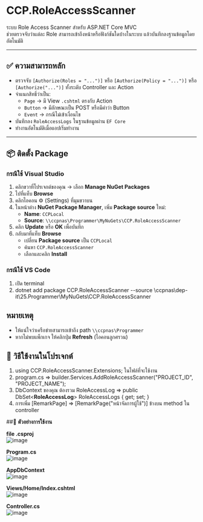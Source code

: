 # CCP.RoleAccessScanner

ระบบ Role Access Scanner สำหรับ ASP.NET Core MVC  
ช่วยตรวจจับว่าแต่ละ Role สามารถเข้าถึงหน้าหรือฟังก์ชันใดบ้างในระบบ แล้วบันทึกลงฐานข้อมูลโดยอัตโนมัติ

---

## ✅ ความสามารถหลัก

- ตรวจจับ `[Authorize(Roles = "...")]` หรือ `[Authorize(Policy = "...")]` หรือ `[Authorize("...")]` ทั้งระดับ Controller และ Action
- จำแนกสิทธิ์ว่าเป็น:
  - `Page` → มี View `.cshtml` ตรงกับ Action
  - `Button` → มีลักษณะเป็น POST หรือมีคำว่า Button
  - `Event` → กรณีไม่เข้าเงื่อนไข
- บันทึกลง `RoleAccessLogs` ในฐานข้อมูลผ่าน `EF Core`
- ทำงานอัตโนมัติเมื่อแอปเริ่มทำงาน

---

## 📦 ติดตั้ง Package

### กรณีใช้ Visual Studio
1. คลิกขวาที่โปรเจกต์ของคุณ → เลือก **Manage NuGet Packages**
2. ไปที่แท็บ **Browse**
3. คลิกไอคอน ⚙️ (Settings) ที่มุมขวาบน
4. ในหน้าต่าง **NuGet Package Manager**, เพิ่ม **Package source** ใหม่:
   - **Name**: `CCPLocal`
   - **Source**: `\\ccpnas\Programmer\MyNuGets\CCP.RoleAccessScanner`
5. คลิก **Update** หรือ **OK** เพื่อบันทึก
6. กลับมาที่แท็บ **Browse**
   - เปลี่ยน **Package source** เป็น `CCPLocal`
   - ค้นหา `CCP.RoleAccessScanner`
   - เลือกและคลิก **Install**
   
### กรณีใช้ VS Code
  1. เปิด terminal
  2. dotnet add package CCP.RoleAccessScanner --source \\ccpnas\dep-it\25.Programmer\MyNuGets\CCP.RoleAccessScanner
## หมายเหตุ
- ให้แน่ใจว่าเครือข่ายสามารถเข้าถึง path `\\ccpnas\Programmer`
- หากไม่พบแพ็กเกจ ให้คลิกปุ่ม **Refresh** (ไอคอนลูกศรวน)

## 🧪 วิธีใช้งานในโปรเจกต์
  1. using CCP.RoleAccessScanner.Extensions; ในไฟล์ที่จะใช้งาน
  2. program.cs => builder.Services.AddRoleAccessScanner<AppDbContext>("PROJECT_ID", "PROJECT_NAME");
  3. DbContext ของคุณ ต้องรวม RoleAccessLog => public DbSet<**RoleAccessLog**> RoleAccessLogs { get; set; }
  4. การเพิ่ม [RemarkPage] => [RemarkPage("หน้าจัดการผู้ใช้")] ข้างบน method ใน controller

##📝 **ตัวอย่างการใช้งาน**

**file .csproj**
</br>
![image](https://github.com/user-attachments/assets/928e62dc-6c30-4bc5-b7dd-52c0666854f4)


**Program.cs**
</br>
![image](https://github.com/user-attachments/assets/d58f7bf3-98cc-4393-aa7f-f17152aa4c1e)


**AppDbContext**
</br>
![image](https://github.com/user-attachments/assets/c01aee26-e928-41e9-af8a-4b9a992def6d)


**Views/Home/Index.cshtml**
</br>
![image](https://github.com/user-attachments/assets/a14d5728-6f31-4f32-bd45-6861a3cb68e1)


**Controller.cs**
</br>
![image](https://github.com/user-attachments/assets/f29739df-8159-4955-9976-b4e205d68340)



